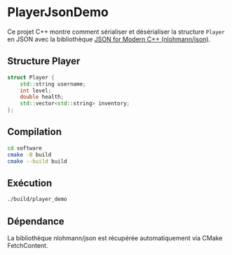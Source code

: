# PlayerJsonDemo

Ce projet C++ montre comment sérialiser et désérialiser la structure `Player` en JSON avec la bibliothèque [JSON for Modern C++ (nlohmann/json)](https://github.com/nlohmann/json).

## Structure Player
```cpp
struct Player {
    std::string username;
    int level;
    double health;
    std::vector<std::string> inventory;
};
```

## Compilation

```sh
cd software
cmake -B build
cmake --build build
```

## Exécution

```sh
./build/player_demo
```

## Dépendance
La bibliothèque nlohmann/json est récupérée automatiquement via CMake FetchContent.
